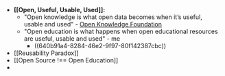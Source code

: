 - **[[Open, Useful, Usable, Used]]:**
	- "Open knowledge is what open data becomes when it’s useful, usable and used" - [Open Knowledge Foundation](https://okfn.org/opendata/)
	- "Open education is what happens when open educational resources are useful, usable and used" - me
		- ((640b91a4-8284-46e2-9f97-80f142387cbc))
- [[Reusability Paradox]]
- [[Open Source !== Open Education]]
-